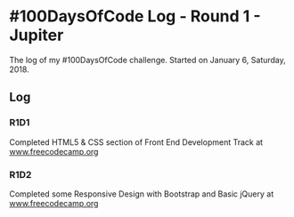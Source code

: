 # #100DaysOfCode Log - Round 1 - Jupiter

The log of my #100DaysOfCode challenge. Started on January 6, Saturday, 2018.

## Log

### R1D1 
Completed HTML5 & CSS section of Front End Development Track at www.freecodecamp.org 

### R1D2
Completed some Responsive Design with Bootstrap and Basic jQuery at www.freecodecamp.org
